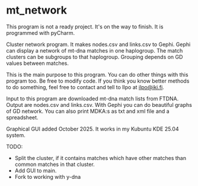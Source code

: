 # mt_network

This program is not a ready project. It's on the way to finish. It is programmed with pyCharm.

Cluster network program. It makes nodes.csv and links.csv to Gephi. Gephi can display a network of mt-dna matches
in one haplogroup. The match clusters can be subgroups to that haplogroup. Grouping depends on GD values between
matches. 

This is the main purpose to this program. You can do other things with this program too. Be free to modify code.
If you think you know better methods to do something, feel free to contact and tell to Ilpo at ilpo@iki.fi.

Input to this program are downloaded mt-dna match lists from FTDNA. Output are nodes.csv and links.csv. With Gephi
you can do beautiful graphs of GD network. You can also print MDKA:s as txt and xml file and a spreadsheet.

Graphical GUI added October 2025. It works in my Kubuntu KDE 25.04 system.

TODO:

- Split the cluster, if it contains matches which have other matches than common matches in that cluster.
- Add GUI to main.
- Fork to working with y-dna

